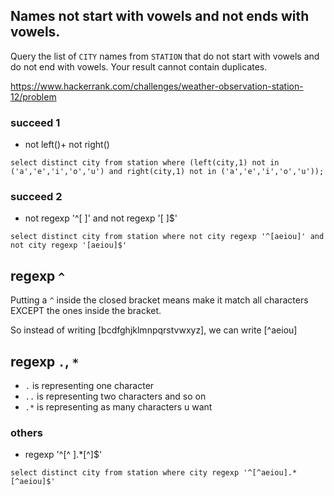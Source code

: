 ## Names not start with vowels and not ends with vowels.

Query the list of `CITY` names from `STATION` that do not start with vowels and do not end with vowels. Your result cannot contain duplicates.

https://www.hackerrank.com/challenges/weather-observation-station-12/problem

### succeed 1
* not left()+ not right()
```mysql
select distinct city from station where (left(city,1) not in ('a','e','i','o','u') and right(city,1) not in ('a','e','i','o','u'));
```
### succeed 2
* not regexp '^[ ]' and not regexp '[ ]$'
```mysql
select distinct city from station where not city regexp '^[aeiou]' and not city regexp '[aeiou]$'
```

## regexp `^`

Putting a `^` inside the closed bracket means make it match all characters EXCEPT the ones inside the bracket. 

So instead of writing [bcdfghjklmnpqrstvwxyz], we can write [^aeiou]

##  regexp `.`, `*`
* `.` is representing one character 
* `..` is representing two characters and so on 
* `.*` is representing as many characters u want

### others 
* regexp '^[^ ].*[^]$'
```mysql
select distinct city from station where city regexp '^[^aeiou].*[^aeiou]$'
```
